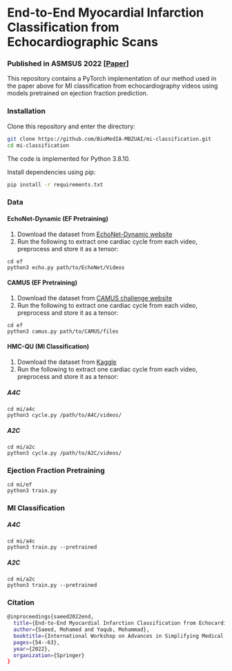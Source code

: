 # End-to-End Myocardial Infarction Classification from Echocardiographic Scans

### Published in ASMSUS 2022 [[Paper](https://link.springer.com/content/pdf/10.1007/978-3-031-16902-1_6.pdf)]

This repository contains a PyTorch implementation of our method used in the paper above for MI classification from echocardiography videos using models pretrained on ejection fraction prediction.

### Installation

Clone this repository and enter the directory:
```bash
git clone https://github.com/BioMedIA-MBZUAI/mi-classification.git
cd mi-classification
```

The code is implemented for Python 3.8.10.

Install dependencies using pip:

```bash
pip install -r requirements.txt
```

### Data

#### EchoNet-Dynamic (EF Pretraining)
1. Download the dataset from [EchoNet-Dynamic website](https://echonet.github.io/dynamic/index.html#dataset)
2. Run the following to extract one cardiac cycle from each video, preprocess and store it as a tensor:

```
cd ef
python3 echo.py path/to/EchoNet/Videos
```

#### CAMUS (EF Pretraining)
1. Download the dataset from [CAMUS challenge website](https://www.creatis.insa-lyon.fr/Challenge/camus/databases.html)
2. Run the following to extract one cardiac cycle from each video, preprocess and store it as a tensor:

```
cd ef
python3 camus.py path/to/CAMUS/files
```

#### HMC-QU (MI Classification)
1. Download the dataset from [Kaggle](https://www.kaggle.com/datasets/aysendegerli/hmcqu-dataset)
2. Run the following to extract one cardiac cycle from each video, preprocess and store it as a tensor:

##### A4C

```
cd mi/a4c
python3 cycle.py /path/to/A4C/videos/
```

##### A2C

```
cd mi/a2c
python3 cycle.py /path/to/A2C/videos/
```


### Ejection Fraction Pretraining

```
cd mi/ef
python3 train.py
```

### MI Classification

##### A4C

```
cd mi/a4c
python3 train.py --pretrained
```

##### A2C

```
cd mi/a2c
python3 train.py --pretrained
```

### Citation

```bash
@inproceedings{saeed2022end,
  title={End-to-End Myocardial Infarction Classification from Echocardiographic Scans},
  author={Saeed, Mohamed and Yaqub, Mohammad},
  booktitle={International Workshop on Advances in Simplifying Medical Ultrasound},
  pages={54--63},
  year={2022},
  organization={Springer}
}
```

